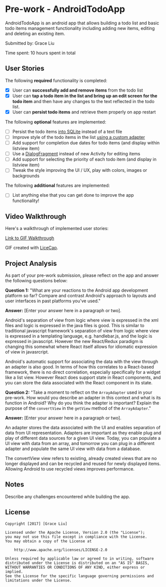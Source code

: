 # Pre-work - AndroidTodoApp

AndroidTodoApp is an android app that allows building a todo list and basic todo items management functionality including adding new items, editing and deleting an existing item.

Submitted by: Grace Liu

Time spent: 10 hours spent in total

## User Stories

The following **required** functionality is completed:

* [x] User can **successfully add and remove items** from the todo list
* [x] User can **tap a todo item in the list and bring up an edit screen for the todo item** and then have any changes to the text reflected in the todo list.
* [x] User can **persist todo items** and retrieve them properly on app restart

The following **optional** features are implemented:

* [ ] Persist the todo items [into SQLite](http://guides.codepath.com/android/Persisting-Data-to-the-Device#sqlite) instead of a text file
* [ ] Improve style of the todo items in the list [using a custom adapter](http://guides.codepath.com/android/Using-an-ArrayAdapter-with-ListView)
* [ ] Add support for completion due dates for todo items (and display within listview item)
* [ ] Use a [DialogFragment](http://guides.codepath.com/android/Using-DialogFragment) instead of new Activity for editing items
* [ ] Add support for selecting the priority of each todo item (and display in listview item)
* [ ] Tweak the style improving the UI / UX, play with colors, images or backgrounds

The following **additional** features are implemented:

* [ ] List anything else that you can get done to improve the app functionality!

## Video Walkthrough

Here's a walkthrough of implemented user stories:

[Link to GIF Walkthrough](https://s3.amazonaws.com/codepath-android/prework.gif)

GIF created with [LiceCap](http://www.cockos.com/licecap/).

## Project Analysis

As part of your pre-work submission, please reflect on the app and answer the following questions below:

**Question 1:** "What are your reactions to the Android app development platform so far? Compare and contrast Android's approach to layouts and user interfaces in past platforms you've used."

**Answer:** [Enter your answer here in a paragraph or two].

Android's separation of view from logic where view is expressed in the xml files and logic is expressed in the java files is good.  This is similar to traditional javascript framework's separation of view from logic where view is expressed in a templating language, e.g. handlebar.js, and the logic is expressed in javascript.  However the new React/Redux paradigm is changing this somewhat where React itself allows for idiomatic expression of view in javasrcript.

Android's automatic support for associating the data with the view through an adapter is also good.  In terms of how this correlates to a React-based framework, there is no direct correlation, especially specifically for a widget like a list view.  However React does support state in React components, and you can store the data associated with the React component in its state.

**Question 2:** "Take a moment to reflect on the `ArrayAdapter` used in your pre-work. How would you describe an adapter in this context and what is its function in Android? Why do you think the adapter is important? Explain the purpose of the `convertView` in the `getView` method of the `ArrayAdapter`."

**Answer:** [Enter your answer here in a paragraph or two].

An adapter stores the data associated with the UI and enables separation of data from UI representation.  Adapters are important as they enable plug and play of different data sources for a given UI view.  Today, you can populate a UI view with data from an array, and tomorrow you can plug in a different adapter and populate the same UI view with data from a database.

The convertView view refers to existing, already created views that are no longer displayed and can be recycled and reused for newly displayed items.  Allowing Android to use recycled views improves performance.

## Notes

Describe any challenges encountered while building the app.

## License

    Copyright [2017] [Grace Liu]

    Licensed under the Apache License, Version 2.0 (the "License");
    you may not use this file except in compliance with the License.
    You may obtain a copy of the License at

        http://www.apache.org/licenses/LICENSE-2.0

    Unless required by applicable law or agreed to in writing, software
    distributed under the License is distributed on an "AS IS" BASIS,
    WITHOUT WARRANTIES OR CONDITIONS OF ANY KIND, either express or implied.
    See the License for the specific language governing permissions and
    limitations under the License.
